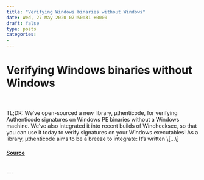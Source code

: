 ```yaml
---
title: "Verifying Windows binaries without Windows"
date: Wed, 27 May 2020 07:50:31 +0000
draft: false
type: posts
categories: 
- 
---
```

# Verifying Windows binaries without Windows

<br/>

<br/>
TL;DR: We’ve open-sourced a new library, μthenticode, for verifying Authenticode signatures on Windows PE binaries without a Windows machine. We’ve also integrated it into recent builds of Winchecksec, so that you can use it today to verify signatures on your Windows executables! As a library, μthenticode aims to be a breeze to integrate: It’s written \[…\]

#### [Source](https://blog.trailofbits.com/2020/05/27/verifying-windows-binaries-without-windows/)

<br/>
---
